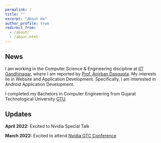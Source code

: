 ```yaml
---
permalink: /
title: ""
excerpt: "About me"
author_profile: true
redirect_from: 
  - /about/
  - /about.html
---
```

## News

I am working in the Computer Science & Engineering discipline at [IIT Gandhinagar](https://www.iitgn.ac.in/), where I am reported by [Prof. Anirban Dasgupta](https://sites.google.com/site/anirbandasgupta). My  interests lie in Website and Application Development. Specifically, I am interested in Android Application Development.  

I completed my Bachelors in Computer Engineering from Gujarat Technological University [GTU](https://www.gtu.ac.in/).


## Updates
**April 2022:** Excited to Nvidia Special Talk 

**March 2022:** Excited to attend [Nvidia GTC Conference](https://www.nvidia.com/gtc/)  
  

<!-- It's a magical world, Hobbes, ol' buddy. Let's go exploring! -->

<!-- 
# Experience

## [Raxter](https://raxter.io) | Research Engineer
### Feb '18 - Present

## [Sprinklr Inc.]() | Product Engineer
### Jan '17 - Jan '18
-->